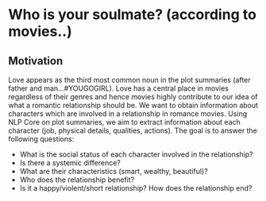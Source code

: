 # Who is your soulmate? (according to movies..)

## Motivation 

Love appears as the third most common noun in the plot summaries (after father and man…#YOUGOGIRL). Love has a central place in movies regardless of their genres and hence movies highly contribute to our idea of what a romantic relationship should be. 
We want to obtain information about characters which are involved in a relationship in romance movies. 
Using NLP Core on plot summaries, we aim to extract information about each character (job, physical details, qualities, actions). 
The goal is to answer the following questions: 
* What is the social status of each character involved in the relationship? 
* Is there a systemic difference? 
* What are their characteristics (smart, wealthy, beautiful)? 
* Who does the relationship benefit? 
* Is it a happy/violent/short relationship? How does the relationship end? 
